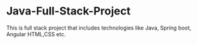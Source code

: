 # Java-Full-Stack-Project
This is full stack project  that includes technologies like  Java, Spring boot, Angular HTML,CSS etc.
